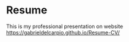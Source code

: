 # Resume
This is my professional presentation on website https://gabrieldelcarpio.github.io/Resume-CV/
